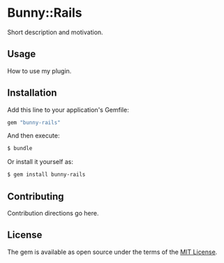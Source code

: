 # Bunny::Rails
Short description and motivation.

## Usage
How to use my plugin.

## Installation
Add this line to your application's Gemfile:

```ruby
gem "bunny-rails"
```

And then execute:
```bash
$ bundle
```

Or install it yourself as:
```bash
$ gem install bunny-rails
```

## Contributing
Contribution directions go here.

## License
The gem is available as open source under the terms of the [MIT License](https://opensource.org/licenses/MIT).
